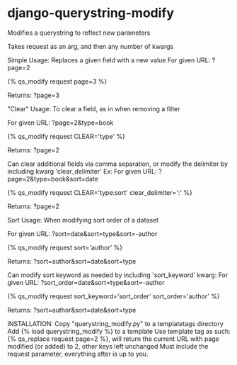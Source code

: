 # django-querystring-modify

Modifies a querystring to reflect new parameters

Takes request as an arg, and then any number of kwargs
    
Simple Usage: Replaces a given field with a new value
For given URL: ?page=2

{% qs_modify request page=3 %}

Returns: ?page=3


"Clear" Usage: To clear a field, as in when removing a filter

For given URL: ?page=2&type=book

{% qs_modify request CLEAR='type' %}

Returns: ?page=2

Can clear additional fields via comma separation, or modify the delimiter by including kwarg 'clear_delimiter'
Ex:
For given URL: ?page=2&type=book&sort=date

{% qs_modify request CLEAR='type:sort' clear_delimiter=':' %}

Returns: ?page=2



Sort Usage: When modifying sort order of a dataset

For given URL: ?sort=date&sort=type&sort=-author

{% qs_modify request sort='author' %}

Returns: ?sort=author&sort=date&sort=type

Can modify sort keyword as needed by including 'sort_keyword' kwarg:
For given URL: ?sort_order=date&sort=type&sort=-author

{% qs_modify request sort_keyword='sort_order' sort_order='author' %}

Returns: ?sort=author&sort=date&sort=type



INSTALLATION:
Copy "querystring_modify.py" to a templatetags directory
Add {% load querystring_modify %} to a template
Use template tag as such:
{% qs_replace request page=2 %}, will return the current URL with page modified (or added) to 2, other keys left unchanged
Must include the request parameter, everything after is up to you.
